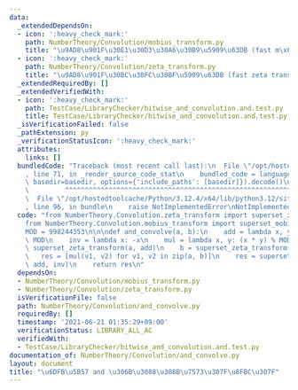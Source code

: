 ```yaml
---
data:
  _extendedDependsOn:
  - icon: ':heavy_check_mark:'
    path: NumberTheory/Convolution/mobius_transform.py
    title: "\u9AD8\u901F\u30E1\u30D3\u30A6\u30B9\u5909\u63DB (fast m\xF6bius transform)"
  - icon: ':heavy_check_mark:'
    path: NumberTheory/Convolution/zeta_transform.py
    title: "\u9AD8\u901F\u30BC\u30FC\u30BF\u5909\u63DB (fast zeta transform)"
  _extendedRequiredBy: []
  _extendedVerifiedWith:
  - icon: ':heavy_check_mark:'
    path: TestCase/LibraryChecker/bitwise_and_convolution.and.test.py
    title: TestCase/LibraryChecker/bitwise_and_convolution.and.test.py
  _isVerificationFailed: false
  _pathExtension: py
  _verificationStatusIcon: ':heavy_check_mark:'
  attributes:
    links: []
  bundledCode: "Traceback (most recent call last):\n  File \"/opt/hostedtoolcache/Python/3.12.4/x64/lib/python3.12/site-packages/onlinejudge_verify/documentation/build.py\"\
    , line 71, in _render_source_code_stat\n    bundled_code = language.bundle(stat.path,\
    \ basedir=basedir, options={'include_paths': [basedir]}).decode()\n          \
    \         ^^^^^^^^^^^^^^^^^^^^^^^^^^^^^^^^^^^^^^^^^^^^^^^^^^^^^^^^^^^^^^^^^^^^^^^^^^^^^^^^^\n\
    \  File \"/opt/hostedtoolcache/Python/3.12.4/x64/lib/python3.12/site-packages/onlinejudge_verify/languages/python.py\"\
    , line 96, in bundle\n    raise NotImplementedError\nNotImplementedError\n"
  code: "from NumberTheory.Convolution.zeta_transform import superset_zeta_transform\n\
    from NumberTheory.Convolution.mobius_transform import superset_mobius_transform\n\
    MOD = 998244353\n\n\ndef and_convolve(a, b):\n    add = lambda x, y: (x + y) %\
    \ MOD\n    inv = lambda x: -x\n    mul = lambda x, y: (x * y) % MOD\n\n    a =\
    \ superset_zeta_transform(a, add)\n    b = superset_zeta_transform(b, add)\n \
    \   res = [mul(v1, v2) for v1, v2 in zip(a, b)]\n    res = superset_mobius_transform(res,\
    \ add, inv)\n    return res\n"
  dependsOn:
  - NumberTheory/Convolution/mobius_transform.py
  - NumberTheory/Convolution/zeta_transform.py
  isVerificationFile: false
  path: NumberTheory/Convolution/and_convolve.py
  requiredBy: []
  timestamp: '2021-06-21 01:35:29+09:00'
  verificationStatus: LIBRARY_ALL_AC
  verifiedWith:
  - TestCase/LibraryChecker/bitwise_and_convolution.and.test.py
documentation_of: NumberTheory/Convolution/and_convolve.py
layout: document
title: "\u6DFB\u5B57 and \u306B\u3088\u308B\u7573\u307F\u8FBC\u307F"
---
```

